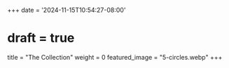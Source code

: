 +++
date = '2024-11-15T10:54:27-08:00'
# draft = true
title = "The Collection"
weight = 0
featured_image = "5-circles.webp"
+++

